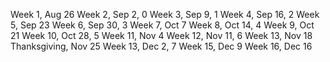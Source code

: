  Week 1, Aug 26 
 Week 2, Sep 2, 0
 Week 3, Sep 9, 1
 Week 4, Sep 16, 2
 Week 5, Sep 23
 Week 6, Sep 30, 3
 Week 7, Oct 7
 Week 8, Oct 14, 4
 Week 9, Oct 21
 Week 10, Oct 28, 5
 Week 11, Nov 4
 Week 12, Nov 11, 6
 Week 13, Nov 18
 Thanksgiving, Nov 25
 Week 13, Dec 2, 7
 Week 15, Dec 9
 Week 16, Dec 16
